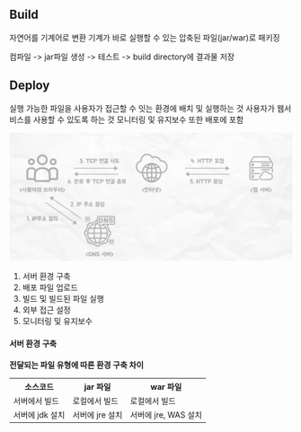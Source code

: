## Build
자연어를 기계어로 변환
기계가 바로 실행할 수 있는 압축된 파일(jar/war)로 패키징

컴파일 -> jar파일 생성 -> 테스트 -> build directory에 결과물 저장

## Deploy
실행 가능한 파일을 사용자가 접근할 수 잇는 환경에 배치 및 실행하는 것
사용자가 웹서비스를 사용할 수 있도록 하는 것
모니터링 및 유지보수 또한 배포에 포함

![Alt text](image.png)

1. 서버 환경 구축
2. 배포 파일 업로드
3. 빌드 및 빌드된 파일 실행
4. 외부 접근 설정
5. 모니터링 및 유지보수

#### 서버 환경 구축

**전달되는 파일 유형에 따른 환경 구축 차이**
<table>
<tr>
<th>소스코드</th>
<th>jar 파일</th>
<th>war 파일</th>
</tr>
<tr>
<td>서버에서 빌드</td>
<td>로컬에서 빌드</td>
<td>로컬에서 빌드</td>
</tr>
<tr>
<td>서버에 jdk 설치</td>
<td>서버에 jre 설치</td>
<td>서버에 jre, WAS 설치</td>
</tr>

</table>